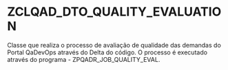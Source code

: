 # ZCLQAD\_DTO\_QUALITY\_EVALUATION

Classe que realiza o processo de avaliação de qualidade das demandas do Portal QaDevOps através do Delta do código. O processo é executado através do programa - ZPQADR\_JOB\_QUALITY\_EVAL.
